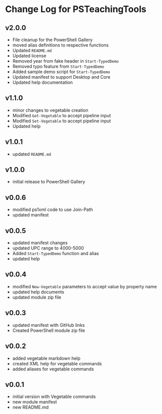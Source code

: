 # Change Log for PSTeachingTools

## v2.0.0

+ File cleanup for the PowerShell Gallery
+ moved alias definitions to respective functions
+ Updated `README.md`
+ Updated license
+ Removed year from fake header in `Start-TypedDemo`
+ Removed typo feature from `Start-TypedDemo`
+ Added sample demo script for `Start-TypedDemo`
+ Updated manifest to support Desktop and Core
+ Updated help documentation

## v1.1.0

+ minor changes to vegetable creation
+ Modified `Get-Vegetable` to accept pipeline input
+ Modified `Set-Vegetable` to accept pipeline input
+ Updated help

## v1.0.1

+ updated `README.md`

## v1.0.0

+ initial release to PowerShell Gallery

## v0.0.6

+ modified ps1xml code to use Join-Path
+ updated manifest

## v0.0.5

+ updated manifest changes
+ updated UPC range to 4000-5000
+ Added `Start-TypedDemo` function and alias
+ updated help

## v0.0.4

+ modified `New-Vegetable` parameters to accept value by property name
+ updated help documents
+ updated module zip file

## v0.0.3

+ updated manifest with GitHub links
+ Created PowerShell module zip file

## v0.0.2

+ added vegetable markdown help
+ created XML help for vegetable commands
+ added aliases for vegetable commands

## v0.0.1

+ initial version with Vegetable commands
+ new module manifest
+ new README.md
